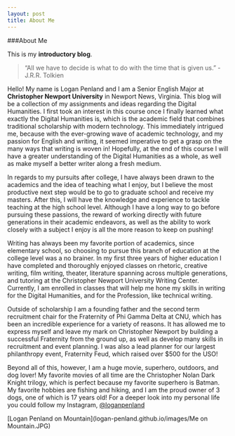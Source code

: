 ```yaml
---
layout: post
title: About Me
---
```


###About Me

This is my **introductory blog**.

>“All we have to decide is what to do with the time that is given us.” -J.R.R. Tolkien


Hello! My name is Logan Penland and I am a Senior English Major at **Christopher Newport University** in Newport News, Virginia. This blog will be a collection of my assignments and ideas regarding the Digital Humanities. I first took an interest in this course once I finally learned what exactly the Digital Humanities is, which is the academic field that combines traditional scholarship with modern technology. This immediately intrigued me, because with the ever-growing wave of academic technology, and my passion for English and writing, it seemed imperative to get a grasp on the many ways that writing is woven in! Hopefully, at the end of this course I will have a greater understanding of the Digital Humanities as a whole, as well as make myself a better writer along a fresh medium. 


In regards to my pursuits after college, I have always been drawn to the academics and the idea of teaching what I enjoy, but I believe the most productive next step would be to go to graduate school and receive my masters. After this, I will have the knowledge and experience to tackle teaching at the high school level. Although I have a long way to go before pursuing these passions, the reward of working directly with future generations in their academic endeavors, as well as the ability to work closely with a subject I enjoy is all the more reason to keep on pushing! 


Writing has always been my favorite portion of academics, since elementary school, so choosing to pursue this branch of education at the college level was a no brainer. In my first three years of higher education I have completed and thoroughly enjoyed classes on rhetoric, creative writing, film writing, theater, literature spanning across multiple generations, and tutoring at the Christopher Newport University Writing Center. Currently, I am enrolled in classes that will help me hone my skills in writing for the Digital Humanities, and for the Profession, like technical writing. 


Outside of scholarship I am a founding father and the second term recruitment chair for the Fraternity of Phi Gamma Delta at CNU, which has been an incredible experience for a variety of reasons. It has allowed me to express myself and leave my mark on Christopher Newport by building a successful Fraternity from the ground up, as well as develop many skills in recruitment and event planning. I was also a lead planner for our largest philanthropy event, Fraternity Feud, which raised over $500 for the USO! 

Beyond all of this, however, I am a huge movie, superhero, outdoors, and dog lover! My favorite movies of all time are the Christopher Nolan Dark Knight trilogy, which is perfect because my favorite superhero is Batman. My favorite hobbies are fishing and hiking, and I am the proud owner of 3 dogs, one of which is 17 years old! For a deeper look into my personal life you could follow my Instagram, [@loganpenland]( https://www.instagram.com/loganpenland/)




[Logan Penland on Mountain](logan-penland.github.io/images/Me on Mountain.JPG)
